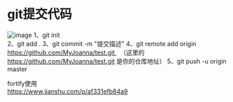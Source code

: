 # git提交代码
![image](https://user-images.githubusercontent.com/35843926/120261075-c25caa80-c2c9-11eb-826c-67dc13a78e7a.png)
1、git init   
2、git add .
3、git commit -m "提交描述"
4、git remote add origin https://github.com/MyJoanna/test.git   （这里的 https://github.com/MyJoanna/test.git 是你的仓库地址）
5、git push -u origin master 

fortify使用   
https://www.jianshu.com/p/af331efb84a9
